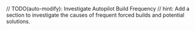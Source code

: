 // TODO(auto-modify): Investigate Autopilot Build Frequency
// hint: Add a section to investigate the causes of frequent forced builds and potential solutions.

